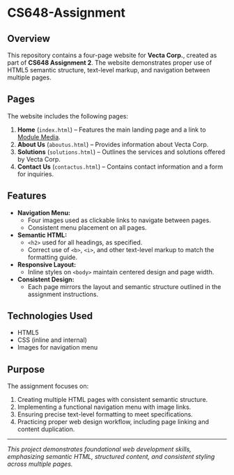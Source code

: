 # CS648-Assignment

## Overview

This repository contains a four-page website for **Vecta Corp.**, created as part of **CS648 Assignment 2**. The website demonstrates proper use of HTML5 semantic structure, text-level markup, and navigation between multiple pages.

## Pages

The website includes the following pages:

1. **Home** (`index.html`) – Features the main landing page and a link to [Module Media](http://www.modulemedia.com).
2. **About Us** (`aboutus.html`) – Provides information about Vecta Corp.
3. **Solutions** (`solutions.html`) – Outlines the services and solutions offered by Vecta Corp.
4. **Contact Us** (`contactus.html`) – Contains contact information and a form for inquiries.

## Features

- **Navigation Menu:**
  - Four images used as clickable links to navigate between pages.
  - Consistent menu placement on all pages.
- **Semantic HTML:**
  - `<h2>` used for all headings, as specified.
  - Correct use of `<b>`, `<i>`, and other text-level markup to match the formatting guide.
- **Responsive Layout:**
  - Inline styles on `<body>` maintain centered design and page width.
- **Consistent Design:**
  - Each page mirrors the layout and semantic structure outlined in the assignment instructions.

## Technologies Used

- HTML5
- CSS (inline and internal)
- Images for navigation menu

## Purpose

The assignment focuses on:

1. Creating multiple HTML pages with consistent semantic structure.
2. Implementing a functional navigation menu with image links.
3. Ensuring precise text-level formatting to meet specifications.
4. Practicing proper web design workflow, including page linking and content duplication.

---

_This project demonstrates foundational web development skills, emphasizing semantic HTML, structured content, and consistent styling across multiple pages._
